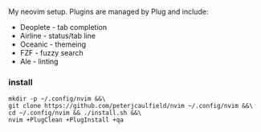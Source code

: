 My neovim setup. Plugins are managed by Plug and include:

- Deoplete - tab completion
- Airline - status/tab line
- Oceanic - themeing
- FZF - fuzzy search
- Ale - linting

### install
```
mkdir -p ~/.config/nvim &&\
git clone https://github.com/peterjcaulfield/nvim ~/.config/nvim &&\
cd ~/.config/nvim && ./install.sh &&\
nvim +PlugClean +PlugInstall +qa
```
